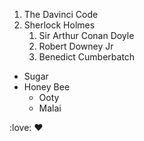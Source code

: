 1. The Davinci Code
2. Sherlock Holmes
   1. Sir Arthur Conan Doyle
   2. Robert Downey Jr
   3. Benedict Cumberbatch
   
* Sugar
* Honey Bee
    * Ooty
    * Malai
    
:love:
:heart:
